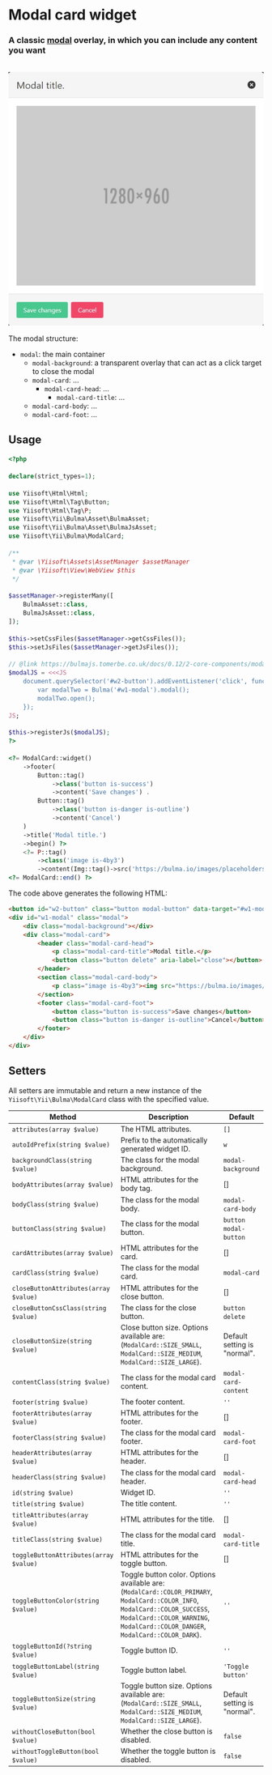 # Modal card widget

### A classic [modal](https://bulma.io/documentation/components/modal/) overlay, in which you can include any content you want

<p align="center">
    </br>
    <img src="images/modal_card.png">
</p>

The modal structure:
- `modal`: the main container
    - `modal-background`: a transparent overlay that can act as a click target to close the modal
    - `modal-card`: ...
        - `modal-card-head`: ...
            - `modal-card-title`: ...
    - `modal-card-body`: ...
    - `modal-card-foot`: ...

## Usage

```php
<?php

declare(strict_types=1);

use Yiisoft\Html\Html;
use Yiisoft\Html\Tag\Button;
use Yiisoft\Html\Tag\P;
use Yiisoft\Yii\Bulma\Asset\BulmaAsset;
use Yiisoft\Yii\Bulma\Asset\BulmaJsAsset;
use Yiisoft\Yii\Bulma\ModalCard;

/**
 * @var \Yiisoft\Assets\AssetManager $assetManager
 * @var \Yiisoft\View\WebView $this
 */

$assetManager->registerMany([
    BulmaAsset::class,
    BulmaJsAsset::class,
]);

$this->setCssFiles($assetManager->getCssFiles());
$this->setJsFiles($assetManager->getJsFiles());

// @link https://bulmajs.tomerbe.co.uk/docs/0.12/2-core-components/modal/
$modalJS = <<<JS
    document.querySelector('#w2-button').addEventListener('click', function(e) {
        var modalTwo = Bulma('#w1-modal').modal();
        modalTwo.open();
    });
JS;

$this->registerJs($modalJS);
?>

<?= ModalCard::widget()
    ->footer(
        Button::tag()
            ->class('button is-success')
            ->content('Save changes') .
        Button::tag()
            ->class('button is-danger is-outline')
            ->content('Cancel')
    )
    ->title('Modal title.')
    ->begin() ?>
    <?= P::tag()
        ->class('image is-4by3')
        ->content(Img::tag()->src('https://bulma.io/images/placeholders/1280x960.png')) ?>
<?= ModalCard::end() ?>
```

The code above generates the following HTML:

```html
<button id="w2-button" class="button modal-button" data-target="#w1-modal" aria-haspopup="true">Toggle button</button>
<div id="w1-modal" class="modal">
    <div class="modal-background"></div>
    <div class="modal-card">
        <header class="modal-card-head">
            <p class="modal-card-title">Modal title.</p>
            <button class="button delete" aria-label="close"></button>
        </header>
        <section class="modal-card-body">
            <p class="image is-4by3"><img src="https://bulma.io/images/placeholders/1280x960.png"></p>
        </section>
        <footer class="modal-card-foot">
            <button class="button is-success">Save changes</button>
            <button class="button is-danger is-outline">Cancel</button>
        </footer>
    </div>
</div>
```

## Setters

All setters are immutable and return a new instance of the `Yiisoft\Yii\Bulma\ModalCard` class with the specified value.

Method | Description | Default
-------|-------------|---------
`attributes(array $value)` | The HTML attributes. | `[]`
`autoIdPrefix(string $value)` | Prefix to the automatically generated widget ID. | `w`
`backgroundClass(string $value)` | The class for the modal background. | `modal-background`
`bodyAttributes(array $value)` | HTML attributes for the body tag.| []
`bodyClass(string $value)` | The class for the modal body. | `modal-card-body`
`buttonClass(string $value)` | The class for the modal button. | `button modal-button`
`cardAttributes(array $value)` | HTML attributes for the card. | []
`cardClass(string $value)` | The class for the modal card. | `modal-card`
`closeButtonAttributes(array $value)` | HTML attributes for the close button. | []
`closeButtonCssClass(string $value)` | The class for the close button. | `button delete`
`closeButtonSize(string $value)` | Сlose button size. Options available are: (`ModalCard::SIZE_SMALL`, `ModalCard::SIZE_MEDIUM`, `ModalCard::SIZE_LARGE`). | Default setting is "normal".
`contentClass(string $value)` | The class for the modal card content. | `modal-card-content`
`footer(string $value)` | The footer content. | `''`
`footerAttributes(array $value)` | HTML attributes for the footer. | []
`footerClass(string $value)` | The class for the modal card footer. | `modal-card-foot`
`headerAttributes(array $value)` | HTML attributes for the header. | []
`headerClass(string $value)` | The class for the modal card header. | `modal-card-head`
`id(string $value)` | Widget ID. | `''`
`title(string $value)` | The title content. | `''`
`titleAttributes(array $value)` | HTML attributes for the title. | []
`titleClass(string $value)` | The class for the modal card title. | `modal-card-title`
`toggleButtonAttributes(array $value)` | HTML attributes for the toggle button. | []
`toggleButtonColor(string $value)` | Toggle button color. Options available are: (`ModalCard::COLOR_PRIMARY`, `ModalCard::COLOR_INFO`, `ModalCard::COLOR_SUCCESS`, `ModalCard::COLOR_WARNING`, `ModalCard::COLOR_DANGER`, `ModalCard::COLOR_DARK`). | `''`
`toggleButtonId(?string $value)` | Toggle button ID. | `''`
`toggleButtonLabel(string $value)` | Toggle button label. | `'Toggle button'`
`toggleButtonSize(string $value)` | Toggle button size. Options available are: (`ModalCard::SIZE_SMALL`, `ModalCard::SIZE_MEDIUM`, `ModalCard::SIZE_LARGE`). | Default setting is "normal".
`withoutCloseButton(bool $value)` | Whether the close button is disabled. | `false`
`withoutToggleButton(bool $value)` | Whether the toggle button is disabled. | `false`

